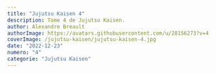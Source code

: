 ```yaml
---
title: "Jujutsu Kaisen 4"
description: Tome 4 de Jujutsu Kaisen.
author: Alexandre Breault
authorImage: https://avatars.githubusercontent.com/u/28156273?v=4
coverImage: /jujutsu-kaisen/jujutsu-kaisen-4.jpg
date: "2022-12-23"
numero: "4"
categorie: "Jujutsu Kaisen"
---
```

